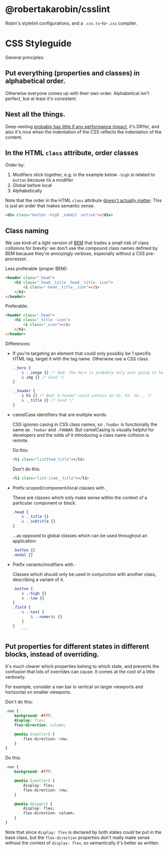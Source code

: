 # @robertakarobin/csslint

Robin's stylelint configurations, and a `.css.ts`-to-`.css` compiler.

# CSS Styleguide

General principles:

##	Put everything (properties and classes) in alphabetical order.

Otherwise everyone comes up with their own order. Alphabetical isn't perfect, but at least it's consistent.

##	Nest all the things.

Deep nesting [probably has little if any performance impact](https://medium.com/developer-rants/the-problem-1f121f6aecbf), it's DRYer, and also it's nice when the indentation of the CSS reflects the indentation of the content.

##	In the HTML `class` attribute, order classes

Order by:

1.	Modifiers stick together, e.g. in the example below `-high` is related to `button` because its a modifier
2.	Global before local
3.	Alphabetically

Note that the order in the HTML `class` attribute [doesn't actually matter](https://stackoverflow.com/a/15672815/2053389). This is just an order that makes semantic sense.

```html
<div class="button -high _submit -active"></div>
```

##	Class naming

We use kind-of a light version of [BEM](https://getbem.com/introduction/) that trades a small risk of class collisions for brevity: we don't use the compound class names defined by BEM because they're annoyingly verbose, especially without a CSS pre-processor.

Less preferable (proper BEM):

```html
<header class="_head">
	<h1 class="_head__title _head__title--icon">
		<i class="-head__title__icon"></i>
	</h1>
</header>
```

Preferable:

```html
<header class="_head">
	<h1 class="_title -icon">
		<i class="_icon"></i>
	</h1>
</header>
```

Differences:

-	If you're targeting an element that could only possibly be 1 specific HTML tag, target it with the tag name. Otherwise use a CSS class.

	```css
	._hero {
		& ._image {} /* Bad: The hero is probably only ever going to have a single <img> inside it, so `& img` is fine */
		& img {} /* Good */
	}

	._header {
		& h1 {} /* Bad: A header could contain an h2, h3, h4... */
		& ._title {} /* Good */
	}
	```

-	camelCase identifiers that are multiple words

	CSS ignores casing in CSS class names, so `.fooBar` is functionally the same as `.foobar` and `.FOOBAR`. But camelCasing is visually helpful for developers and the odds of it introducing a class name collision is remote.

	Do this:

	```html
	<li class="listItem_title"></li>
	```

	Don't do this:

	```html
	<li class="list-item__title"></li>
	```

-	Prefix scoped/component/local classes with `_`

	These are classes which only make sense within the context of a particular component or block.

	```css
	.head {
		& ._title {}
		& ._subtitle {}
	}
	```

	...as opposed to global classes which can be used throughout an application:

	```css
	.button {}
	.modal {}
	```

-	Prefix variants/modifiers with `-`

	Classes which should only be used in conjunction with another class, describing a variant of it.

	```css
	.button {
		& .-high {}
		& .-low {}
	}
	.field {
		& .-text {
			& .-numeric {}
		}
	}
		```

##	Put properties for different states in different blocks, instead of overriding.

It's much clearer which properties belong to which state, and prevents the confusion that lots of overrides can cause. It comes at the cost of a little verbosity.

For example, consider a nav bar is vertical on larger viewports and horizontal on smaller viewports.

Don't do this:

```css
.nav {
	background: #fff;
	display: flex;
	flex-direction: column;

	@media (smaller) {
		flex-direction: row;
	}
}
```

Do this:

```css
.nav {
	background: #fff;

	@media (smaller) {
		display: flex;
		flex-direction: row;
	}

	@media (bigger) {
		display: flex;
		flex-direction: column;
	}
}
```

Note that since `display: flex` is declared by both states _could_ be put in the base class, but the `flex-direction` properties don't really make sense without the context of `display: flex`, so semantically it's better as written.
